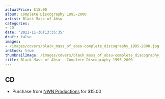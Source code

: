 ```yaml
---
actualPrice: $15.00
album: Complete Discography 1995-2000
artist: Black Mass of Absu
categories:
- CD
date: '2021-11-30T13:35:35'
draft: false
images:
- /images/covers/black_mass_of_absu-complete_discography_1995-2000.jpg
inStock: true
thumbnailImage: /images/covers/black_mass_of_absu-complete_discography_1995-2000-thumb.jpg
title: Black Mass of Absu - Complete Discography 1995-2000
---
```


## CD
* Purchase from [NWN Productions](http://shop.nwnprod.com/index.php?route=product/product&path=93&product_id=14501&sort=pd.name&order=ASC) for $15.00

